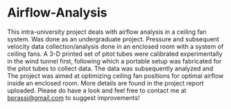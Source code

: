 # Airflow-Analysis

This intra-university project deals with airflow analysis in a ceiling fan system. Was done as an undergraduate project.
Pressure and subsequent velocity data collection/analysis done in an enclosed room with a system of ceiling fans. 
A 3-D printed set of pitot tubes were calibrated experimentally in the wind tunnel first,
following which a portable setup was fabricated for the pitot tubes to collect data. The data was subsequently analyzed and  
The project was aimed at optimizing ceiling fan positions for optimal airflow inside an enclosed room.
More details are found in the project report uploaded. Please do have a look and feel free to contact me at bprassi@gmail.com to suggest improvements!

